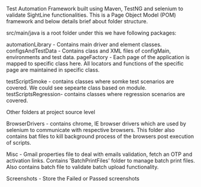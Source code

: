 Test Automation Framework built using Maven, TestNG and selenium to validate SightLine functionalities. This is a Page Object Model (POM) framework and below details brief about folder structure. 

src/main/java is a root folder under this we have following packages:

automationLibrary - Contains main driver and element classes.
configsAndTestData - Contains class and XML files of configMain, environments and test data.
pageFactory - Each page of the application is mapped to specific class here. All locators and functions of the specific page are maintained in specific class.

<!-- For POC Use testScriptSmoke -->
testScriptSmoke - contains classes where somke test scenarios are covered. We could see sepearte class based on module.
testScriptsRegression- contains classes where regression scenarios are covered.

Other folders at project source level

BrowserDrivers - contains chrome, IE browser drivers which are used by selenium to communicate with respective browsers. This folder also contains bat files to kill background process of the browsers post execution of scripts.

Misc - Gmail properties file to deal with emails validation, fetch an OTP and activation links. Contains 'BatchPrintFiles' folder to manage batch print files. Also contains batch file to validate batch upload functionality.

Screenshots - Store the Failed or Passed screenshots
